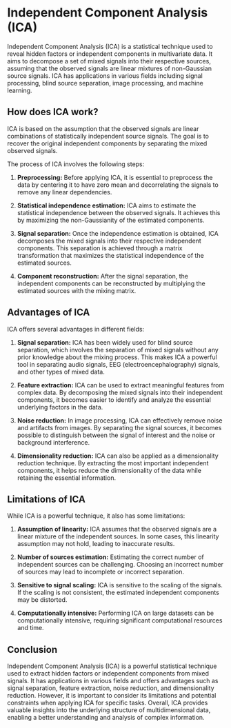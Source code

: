 # Independent Component Analysis (ICA)

Independent Component Analysis (ICA) is a statistical technique used to reveal hidden factors or independent components in multivariate data. It aims to decompose a set of mixed signals into their respective sources, assuming that the observed signals are linear mixtures of non-Gaussian source signals. ICA has applications in various fields including signal processing, blind source separation, image processing, and machine learning.

## How does ICA work?

ICA is based on the assumption that the observed signals are linear combinations of statistically independent source signals. The goal is to recover the original independent components by separating the mixed observed signals.

The process of ICA involves the following steps:

1. **Preprocessing:** Before applying ICA, it is essential to preprocess the data by centering it to have zero mean and decorrelating the signals to remove any linear dependencies.

2. **Statistical independence estimation:** ICA aims to estimate the statistical independence between the observed signals. It achieves this by maximizing the non-Gaussianity of the estimated components.

3. **Signal separation:** Once the independence estimation is obtained, ICA decomposes the mixed signals into their respective independent components. This separation is achieved through a matrix transformation that maximizes the statistical independence of the estimated sources.

4. **Component reconstruction:** After the signal separation, the independent components can be reconstructed by multiplying the estimated sources with the mixing matrix.

## Advantages of ICA

ICA offers several advantages in different fields:

1. **Signal separation:** ICA has been widely used for blind source separation, which involves the separation of mixed signals without any prior knowledge about the mixing process. This makes ICA a powerful tool in separating audio signals, EEG (electroencephalography) signals, and other types of mixed data.

2. **Feature extraction:** ICA can be used to extract meaningful features from complex data. By decomposing the mixed signals into their independent components, it becomes easier to identify and analyze the essential underlying factors in the data.

3. **Noise reduction:** In image processing, ICA can effectively remove noise and artifacts from images. By separating the signal sources, it becomes possible to distinguish between the signal of interest and the noise or background interference.

4. **Dimensionality reduction:** ICA can also be applied as a dimensionality reduction technique. By extracting the most important independent components, it helps reduce the dimensionality of the data while retaining the essential information.

## Limitations of ICA

While ICA is a powerful technique, it also has some limitations:

1. **Assumption of linearity:** ICA assumes that the observed signals are a linear mixture of the independent sources. In some cases, this linearity assumption may not hold, leading to inaccurate results.

2. **Number of sources estimation:** Estimating the correct number of independent sources can be challenging. Choosing an incorrect number of sources may lead to incomplete or incorrect separation.

3. **Sensitive to signal scaling:** ICA is sensitive to the scaling of the signals. If the scaling is not consistent, the estimated independent components may be distorted.

4. **Computationally intensive:** Performing ICA on large datasets can be computationally intensive, requiring significant computational resources and time.

## Conclusion

Independent Component Analysis (ICA) is a powerful statistical technique used to extract hidden factors or independent components from mixed signals. It has applications in various fields and offers advantages such as signal separation, feature extraction, noise reduction, and dimensionality reduction. However, it is important to consider its limitations and potential constraints when applying ICA for specific tasks. Overall, ICA provides valuable insights into the underlying structure of multidimensional data, enabling a better understanding and analysis of complex information.
